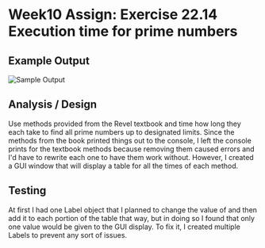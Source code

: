 # Week10 Assign: Exercise 22.14 Execution time for prime numbers

## Example Output

![Sample Output](READ.JPG)

## Analysis / Design

Use methods provided from the Revel textbook and time how long they each take to find all prime numbers up to designated limits. Since the methods from the book printed things out to the console, I left the console prints for the textbook methods because removing them caused errors and I'd have to rewrite each one to have them work without. However, I created a GUI window that will display a table for all the times of each method.

## Testing

At first I had one Label object that I planned to change the value of and then add it to each portion of the table that way, but in doing so I found that only one value would be given to the GUI display. To fix it, I created multiple Labels to prevent any sort of issues.
